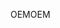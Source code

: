 <span data-ttu-id="bdb79-101">OEM</span><span class="sxs-lookup"><span data-stu-id="bdb79-101">OEM</span></span>